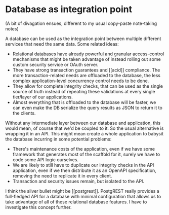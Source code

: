 # Database as integration point
(A bit of divagation ensues, different to my usual copy-paste note-taking notes)

A database can be used as the integration point between multiple different services that need the same data. Some related ideas:

* Relational databases have already powerful and granular access-control mechanisms that might be taken advantage of instead rolling out some custom security service or OAuth server.
* They have strong transaction guarantees and [[acid]] compliance. The more transaction-related needs are offloaded to the database, the less complex application-level concurrency control needs to be done.
* They allow for complete integrity checks, that can be used as the single source of truth instead of repeating these validations at every single tier/layer of our applications.
* Almost everything that is offloaded to the database will be faster, we can even make the DB serialize the query results as JSON to return it to the clients.

Without any intermediate layer between our database and application, this would mean, of course that we'd be coupled to it. So the usual alternative is wrapping it in an API. This might mean create a whole application to babysit the database incurring in some potential problems:
* There's maintenance costs of the application, even if we have some framework that generates most of the scaffold for it, surely we have to code some API logic ourselves.
* We are likely to still have to duplicate our integrity checks in the API application, even if we then distribute it as an OpenAPI specification, removing the need to replicate it in every client.
* Transaction and security issues remain, but isolated to the API.

I think the silver bullet might be [[postgrest]]. PostgREST really provides a full-fledged API for a database with minimal configuration that allows us to take advantage of all of these relational database features. I have to investigate this concept further.
